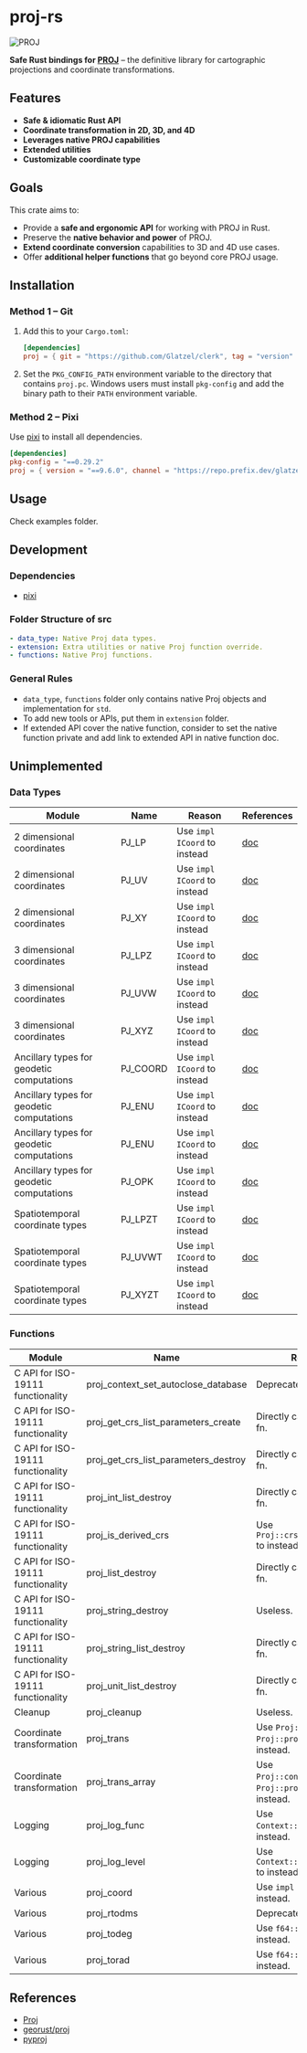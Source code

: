 # proj-rs

![PROJ](https://img.shields.io/badge/Proj-9.6.1-blue?logo=rust)

**Safe Rust bindings for [PROJ](https://proj.org/)** – the definitive library for cartographic projections and coordinate transformations.

## Features

* **Safe & idiomatic Rust API**
* **Coordinate transformation in 2D, 3D, and 4D**
* **Leverages native PROJ capabilities**
* **Extended utilities**
* **Customizable coordinate type**

## Goals

This crate aims to:

* Provide a **safe and ergonomic API** for working with PROJ in Rust.
* Preserve the **native behavior and power** of PROJ.
* **Extend coordinate conversion** capabilities to 3D and 4D use cases.
* Offer **additional helper functions** that go beyond core PROJ usage.

## Installation

### Method 1 – Git

1. Add this to your `Cargo.toml`:

   ```toml
   [dependencies]
   proj = { git = "https://github.com/Glatzel/clerk", tag = "version" }
   ```

2. Set the `PKG_CONFIG_PATH` environment variable to the directory that contains `proj.pc`.
    Windows users must install `pkg-config` and add the binary path to their `PATH` environment variable.

### Method 2 – Pixi

Use [pixi](https://github.com/prefix-dev/pixi/?tab=readme-ov-file#installation) to install all dependencies.

```toml
[dependencies]
pkg-config = "==0.29.2"
proj = { version = "==9.6.0", channel = "https://repo.prefix.dev/glatzel" }
```

## Usage

Check examples folder.

## Development

### Dependencies

* [pixi](https://github.com/prefix-dev/pixi/?tab=readme-ov-file#installation)

### Folder Structure of src

```yaml
- data_type: Native Proj data types.
- extension: Extra utilities or native Proj function override.
- functions: Native Proj functions.
```

### General Rules

* `data_type`, `functions` folder only contains native Proj objects and implementation for `std`.
* To add new tools or APIs, put them in `extension` folder.
* If extended API cover the native function, consider to set the native function private and add link to extended API in native function doc.

## Unimplemented

### Data Types

| Module                                    | Name     | Reason                       | References                                                                        |
| ----------------------------------------- | -------- | ---------------------------- | --------------------------------------------------------------------------------- |
| 2 dimensional coordinates                 | PJ_LP    | Use `impl ICoord` to instead | [doc](https://proj.org/en/stable/development/reference/datatypes.html#c.PJ_LP)    |
| 2 dimensional coordinates                 | PJ_UV    | Use `impl ICoord` to instead | [doc](https://proj.org/en/stable/development/reference/datatypes.html#c.PJ_UV)    |
| 2 dimensional coordinates                 | PJ_XY    | Use `impl ICoord` to instead | [doc](https://proj.org/en/stable/development/reference/datatypes.html#c.PJ_XY)    |
| 3 dimensional coordinates                 | PJ_LPZ   | Use `impl ICoord` to instead | [doc](https://proj.org/en/stable/development/reference/datatypes.html#c.PJ_LPZ)   |
| 3 dimensional coordinates                 | PJ_UVW   | Use `impl ICoord` to instead | [doc](https://proj.org/en/stable/development/reference/datatypes.html#c.PJ_UVW)   |
| 3 dimensional coordinates                 | PJ_XYZ   | Use `impl ICoord` to instead | [doc](https://proj.org/en/stable/development/reference/datatypes.html#c.PJ_XYZ)   |
| Ancillary types for geodetic computations | PJ_COORD | Use `impl ICoord` to instead | [doc](https://proj.org/en/stable/development/reference/datatypes.html#c.PJ_COORD) |
| Ancillary types for geodetic computations | PJ_ENU   | Use `impl ICoord` to instead | [doc](https://proj.org/en/stable/development/reference/datatypes.html#c.PJ_ENU)   |
| Ancillary types for geodetic computations | PJ_ENU   | Use `impl ICoord` to instead | [doc](https://proj.org/en/stable/development/reference/datatypes.html#c.PJ_ENU)   |
| Ancillary types for geodetic computations | PJ_OPK   | Use `impl ICoord` to instead | [doc](https://proj.org/en/stable/development/reference/datatypes.html#c.PJ_OPK)   |
| Spatiotemporal coordinate types           | PJ_LPZT  | Use `impl ICoord` to instead | [doc](https://proj.org/en/stable/development/reference/datatypes.html#c.PJ_LPZT)  |
| Spatiotemporal coordinate types           | PJ_UVWT  | Use `impl ICoord` to instead | [doc](https://proj.org/en/stable/development/reference/datatypes.html#c.PJ_UVWT)  |
| Spatiotemporal coordinate types           | PJ_XYZT  | Use `impl ICoord` to instead | [doc](https://proj.org/en/stable/development/reference/datatypes.html#c.PJ_XYZT)  |

### Functions

| Module                            | Name                                 | Reason                                                         | References                                                                                                  |
| --------------------------------- | ------------------------------------ | -------------------------------------------------------------- | ----------------------------------------------------------------------------------------------------------- |
| C API for ISO-19111 functionality | proj_context_set_autoclose_database  | Deprecated.                                                    | [doc](https://proj.org/en/stable/development/reference/functions.html#proj_context_set_autoclose_database)  |
| C API for ISO-19111 functionality | proj_get_crs_list_parameters_create  | Directly called in other fn.                                   | [doc](https://proj.org/en/stable/development/reference/functions.html#proj_get_crs_list_parameters_create)  |
| C API for ISO-19111 functionality | proj_get_crs_list_parameters_destroy | Directly called in other fn.                                   | [doc](https://proj.org/en/stable/development/reference/functions.html#proj_get_crs_list_parameters_destroy) |
| C API for ISO-19111 functionality | proj_int_list_destroy                | Directly called in other fn.                                   | [doc](https://proj.org/en/stable/development/reference/functions.html#proj_int_list_destroy)                |
| C API for ISO-19111 functionality | proj_is_derived_crs                  | Use `Proj::crs_is_derived` to instead.                         | [doc](https://proj.org/en/stable/development/reference/functions.html#proj_is_derived_crs)                  |
| C API for ISO-19111 functionality | proj_list_destroy                    | Directly called in other fn.                                   | [doc](https://proj.org/en/stable/development/reference/functions.html#proj_list_destroy)                    |
| C API for ISO-19111 functionality | proj_string_destroy                  | Useless.                                                       | [doc](https://proj.org/en/stable/development/reference/functions.html#proj_string_destroy)                  |
| C API for ISO-19111 functionality | proj_string_list_destroy             | Directly called in other fn.                                   | [doc](https://proj.org/en/stable/development/reference/functions.html#proj_string_list_destroy)             |
| C API for ISO-19111 functionality | proj_unit_list_destroy               | Directly called in other fn.                                   | [doc](https://proj.org/en/stable/development/reference/functions.html#proj_unit_list_destroy)               |
| Cleanup                           | proj_cleanup                         | Useless.                                                       | [doc](https://proj.org/en/stable/development/reference/functions.html#cleanup)                              |
| Coordinate transformation         | proj_trans                           | Use `Proj::convert` or `Proj::project` to instead.             | [doc](https://proj.org/en/stable/development/reference/functions.html#proj_trans)                           |
| Coordinate transformation         | proj_trans_array                     | Use `Proj::convert_array` or `Proj::project_array` to instead. | [doc](https://proj.org/en/stable/development/reference/functions.html#proj_trans_array)                     |
| Logging                           | proj_log_func                        | Use `Context::set_log_fn` to instead.                          | [doc](https://proj.org/en/stable/development/reference/functions.html#proj_log_func)                        |
| Logging                           | proj_log_level                       | Use `Context::set_log_level` to instead.                       | [doc](https://proj.org/en/stable/development/reference/functions.html#proj_log_level)                       |
| Various                           | proj_coord                           | Use `impl ICoord` to instead.                                  | [doc](https://proj.org/en/stable/development/reference/functions.html#proj_coord)                           |
| Various                           | proj_rtodms                          | Deprecated.                                                    | [doc](https://proj.org/en/stable/development/reference/functions.html#proj_rtodms)                          |
| Various                           | proj_todeg                           | Use `f64::to_degrees` to instead.                              | [doc](https://proj.org/en/stable/development/reference/functions.html#proj_todeg)                           |
| Various                           | proj_torad                           | Use `f64::to_radians` to instead.                              | [doc](https://proj.org/en/stable/development/reference/functions.html#proj_torad)                           |

## References

* [Proj](https://proj.org/en/stable/)
* [georust/proj](https://github.com/georust/proj)
* [pyproj](https://pyproj4.github.io/pyproj/stable/)

